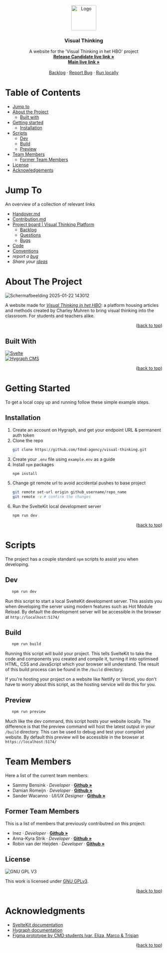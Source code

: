 <heta id="readme-top"></a>

<!-- PROJECT LOGO -->

<br />
<div align="center">
  <a href="https://github.com/fdnd-agency/visual-thinking">
    <img src="https://visualthinking.school/images/visual-thinking-hbo-logo.svg" alt="Logo" width="80" height="80">
  </a>

<h3 align="center">Visual Thinking</h3>

  <p align="center">
    A website for the 'Visual Thinking in het HBO' project
    <br />
    <a href="https://visualthinking.agency.fdnd.nl"><strong>Release Candidate live link »</strong></a>
    <br />
    <a href="https://visualthinking.school/"><strong>Main live link »</strong></a>
    <br />
    <br />
    <a href="https://github.com/orgs/fdnd-agency/projects/7/views/3">Backlog</a>
    ·
    <a href="https://github.com/fdnd-agency/visual-thinking/issues/new">Report Bug</a>
    ·
    <a href="https://github.com/fdnd-agency/visual-thinking?tab=readme-ov-file#getting-started">Run locally</a>
  </p>
</div>

# Table of Contents
- [Jump to](#jump-to)
- [About the Project](#about-the-project)
	- [Built with](#built-with)
- [Getting started](#getting-started)
	- [Installation](#installation)
- [Scripts](#scripts)
	- [Dev](#dev)
	- [Build](#build)
	- [Preview](#preview) 
- [Team Members](#team-members)
	- [Former Team Members](#former-team-members)
- [License](#license)
- [Acknowledgements](#Acknowledgments)


<!-- JUMP TO -->
# Jump To 
An overview of a collection of relevant links
- [Handover.md](https://github.com/fdnd-agency/visual-thinking/blob/main/handover.md)
- [Contribution.md](https://github.com/fdnd-agency/visual-thinking/blob/main/CONTRIBUTING.md)
- [Project board | Visual Thinking Platform](https://github.com/orgs/fdnd-agency/projects/7/views/13)
	- [Backlog](https://github.com/orgs/fdnd-agency/projects/7/views/3)
	- [Questions](https://github.com/orgs/fdnd-agency/projects/7/views/16)
	- [Bugs](https://github.com/orgs/fdnd-agency/projects/7/views/22)
- [Code](https://github.com/fdnd-agency/visual-thinking)
- [Conventions](https://github.com/fdnd-agency/visual-thinking/wiki/Conventions)
- *report a [bug](https://github.com/fdnd-agency/visual-thinking/issues/new/choose)*
- *Share your [ideas](https://github.com/fdnd-agency/visual-thinking/issues/new/choose)*

<!-- ABOUT THE PROJECT -->
# About The Project
![Schermafbeelding 2025-01-22 143012](https://github.com/user-attachments/assets/8d685648-7539-4955-858c-a23bd77eccdc)

A website made for [*Visual Thinking in het HBO*](https://visualthinking.school): a platform housing articles and methods created by Charley Muhren to bring visual thinking into the classroom. For students and teachers alike.

<p align="right">(<a href="#readme-top">back to top</a>)</p>

## Built With

[![Svelte](https://img.shields.io/badge/Svelte-4A4A55?style=for-the-badge&logo=svelte&logoColor=FF3E00)](https://svelte.dev/) <br>
[![Hygraph CMS](https://img.shields.io/badge/Hygraph_CMS-101B42?style=for-the-badge&logo=graphql&logoColor=ffffff)](https://hygraph.com/)

<p align="right">(<a href="#readme-top">back to top</a>)</p>

# Getting Started

To get a local copy up and running follow these simple example steps.

## Installation

1. Create an account on Hygraph, and get your endpoint URL & permanent auth token
2. Clone the repo
   ```sh
   git clone https://github.com/fdnd-agency/visual-thinking.git
   ```
3. Create your `.env` file using `example.env` as a guide
4. Install `npm` packages
   ```sh
   npm install
   ```
5. Change git remote url to avoid accidental pushes to base project
   ```sh
   git remote set-url origin github_username/repo_name
   git remote -v # confirm the changes
   ```
6. Run the SvelteKit local development server
   ```sh
   npm run dev
   ```

<p align="right">(<a href="#readme-top">back to top</a>)</p>

<!-- IMPORTANT SCRIPTS -->
# Scripts
The project has a couple standard `npm` scripts to assist you when developing.

## Dev
```sh
   npm run dev
```

Run this script to start a local SvelteKit development server. This assists you when developing the server using modern features such as Hot Module Reload. By default the development server will be accessible in the browser at `http://localhost:5174/`

## Build
```sh
   npm run build
```

Running this script will build your project. This tells SvelteKit to take the code and components you created and compile it, turning it into optimised HTML, CSS and JavaScript which your browser will understand. The result of this build process can be found in the `/build` directory. 

If you're hosting your project on a website like Netlify or Vercel, you don't have to worry about this script, as the hosting service will do this for you.

## Preview
```sh
   npm run preview
```

Much like the dev command, this script hosts your website locally. The difference is that the preview command will host the latest output in your `/build` directory. This can be used to debug and test your compiled website. By default this preview will be accessible in the browser at `https://localhost:5174/`

<!-- TEAM MEMBERS -->
# Team Members
Here a list of the current team members:
- Sammy Bensink · <i>Developer</i> · <a href="https://github.com/SamaraFellaDina"><strong>Github »</strong></a>
- Damian Romeijn · <i>Developer</i> · <a href="https://github.com/DamianR2004"><strong>Github »</strong></a>
- Sander Wacanno · <i>UI/UX Designer</i> · <a href="https://github.com/sanderwacanno"><strong>Github »</strong></a>

## Former Team Members
This is a list of members that previously contributred on this project:
- Inez · <i>Developer</i> · <a href="https://github.com/Einanas"><strong>Github »</strong></a>
- Anna-Kyra Strik · <i>Developer</i> · <a href="https://github.com/Anna-Kyra"><strong>Github »</strong></a>
- Robin van der Heijden · <i>Developer</i> · <a href="https://github.com/Robin1224"><strong>Github »</strong></a>


<!-- LICENSE -->
## License

![GNU GPL V3](https://www.gnu.org/graphics/gplv3-127x51.png)

This work is licensed under [GNU GPLv3](./LICENSE).

<p align="right">(<a href="#readme-top">back to top</a>)</p>

<!-- ACKNOWLEDGMENTS -->
# Acknowledgments

* [SvelteKit documentation](https://svelte.dev/docs/kit/introduction)
* [Hygraph documentation](https://hygraph.com/docs)
* [Figma prototype by CMD students Ivar, Eliza, Marco & Trisjan](https://www.figma.com/proto/BcmZb4clafkTX1UM1GN3F2/Prototype-v3-Visual-Thinking-in-het-HBO?node-id=21%3A995&starting-point-node-id=21%3A995&scaling=scale-down)

<p align="right">(<a href="#readme-top">back to top</a>)</p>

